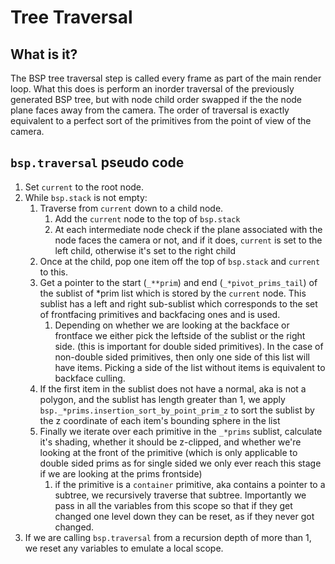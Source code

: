 # Tree Traversal

## What is it?
The BSP tree traversal step is called every frame as part of the main render loop. What this does is perform an inorder traversal of the previously generated BSP tree, but with node child order swapped if the the node plane faces away from the camera. The order of traversal is exactly equivalent to a perfect sort of the primitives from the point of view of the camera.

## `bsp.traversal` pseudo code

1. Set `current` to the root node.
1. While `bsp.stack` is not empty:
    1. Traverse from `current` down to a child node.
        1. Add the `current` node to the top of `bsp.stack` 
        1. At each intermediate node check if the plane associated with the node faces the camera or not, and if it does, `current` is set to the left child, otherwise it's set to the right child
    1. Once at the child, pop one item off the top of `bsp.stack` and `current` to this.
    1. Get a pointer to the start (`_**prim`) and end (`_*pivot_prims_tail`) of the sublist of *prim list which is stored by the `current` node. This sublist has a left and right sub-sublist which corresponds to the set of frontfacing primitives and backfacing ones and is used. 
        1. Depending on whether we are looking at the backface or frontface we either pick the leftside of the sublist or the right side. (this is important for double sided primitives). In the case of non-double sided primitives, then only one side of this list will have items. Picking a side of the list without items is equivalent to backface culling.
    1. If the first item in the sublist does not have a normal, aka is not a polygon, and the sublist has length greater than 1, we apply `bsp._*prims.insertion_sort_by_point_prim_z` to sort the sublist by the z coordinate of each item's bounding sphere in the list
    1. Finally we iterate over each primitive in the `_*prims` sublist, calculate it's shading, whether it should be z-clipped, and whether we're looking at the front of the primitive (which is only applicable to double sided prims as for single sided we only ever reach this stage if we are looking at the prims frontside)
        1. if the primitive is a `container` primitive, aka contains a pointer to a subtree, we recursively traverse that subtree. Importantly we pass in all the variables from this scope so that if they get changed one level down they can be reset, as if they never got changed.
1. If we are calling `bsp.traversal` from a recursion depth of more than 1, we reset any variables to emulate a local scope.


